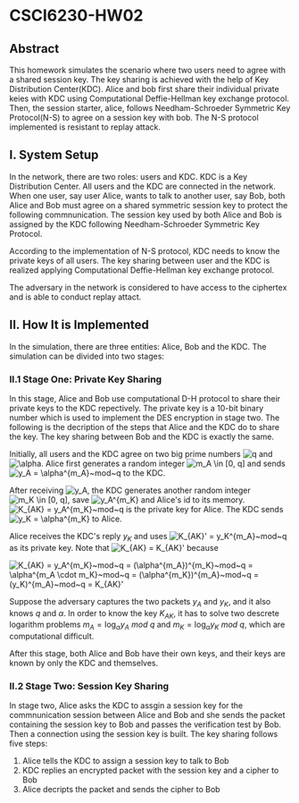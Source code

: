 # CSCI6230-HW02

## Abstract
This homework simulates the scenario where two users need to agree with a shared session key. The key sharing is achieved with the help of Key Distribution Center(KDC).
Alice and bob first share their individual private keies with KDC using Computational Deffie-Hellman key exchange protocol. Then, the session starter, alice, follows Needham-Schroeder Symmetric Key Protocol(N-S) to agree on a session key with bob. The N-S protocol implemented is resistant to replay attack.

## I. System Setup
In the network, there are two roles: users and KDC.
KDC is a Key Distribution Center. All users and the KDC are connected in the network. When one user, say user Alice, wants to talk to another user, say Bob, both Alice and Bob must agree on a shared symmetric session key to protect the following commnunication. The session key used by both Alice and Bob is assigned by the KDC following Needham-Schroeder Symmetric Key Protocol.

According to the implementation of N-S protocol, KDC needs to know the private keys of all users. The key sharing between user and the KDC is realized applying Computational Deffie-Hellman key exchange protocol.

The adversary in the network is considered to have access to the ciphertex and is able to conduct replay attact.

## II. How It is Implemented
In the simulation, there are three entities: Alice, Bob and the KDC.
The simulation can be divided into two stages:
### II.1 Stage One: Private Key Sharing
In this stage, Alice and Bob use computational D-H protocol to share their private keys to the KDC repectively. The private key is a 10-bit binary number which is used to implement the DES encryption in stage two. The following is the decription of the steps that Alice and the KDC do to share the key. The key sharing between Bob and the KDC is exactly the same.

Initially, all users and the KDC agree on two big prime numbers <img src="http://latex.codecogs.com/gif.latex?q" title="q" /> and <img src="http://latex.codecogs.com/gif.latex?\alpha" title="\alpha" />.
Alice first generates a random integer <img src="http://latex.codecogs.com/gif.latex?m_A&space;\in&space;[0,&space;q]" title="m_A \in [0, q]" /> and sends <img src="http://latex.codecogs.com/gif.latex?y_A&space;=&space;\alpha^{m_A}~mod~q" title="y_A = \alpha^{m_A}~mod~q" /> to the KDC.

After receiving <img src="http://latex.codecogs.com/gif.latex?y_A" title="y_A" />, the KDC generates another random integer <img src="http://latex.codecogs.com/gif.latex?m_K&space;\in&space;[0,&space;q]" title="m_K \in [0, q]" />, save <img src="http://latex.codecogs.com/gif.latex?y_A^{m_K}" title="y_A^{m_K}" /> and Alice's id to its memory. <img src="http://latex.codecogs.com/gif.latex?K_{AK}&space;=&space;y_A^{m_K}~mod~q" title="K_{AK} = y_A^{m_K}~mod~q" /> is the private key for Alice. The KDC sends <img src="http://latex.codecogs.com/gif.latex?y_K&space;=&space;\alpha^{m_K}" title="y_K = \alpha^{m_K}" /> to Alice.

Alice receives the KDC's reply $y_K$ and uses <img src="http://latex.codecogs.com/gif.latex?K_{AK}'&space;=&space;y_K^{m_A}~mod~q" title="K_{AK}' = y_K^{m_A}~mod~q" /> as its private key.
Note that <img src="http://latex.codecogs.com/gif.latex?K_{AK}&space;=&space;K_{AK}'" title="K_{AK} = K_{AK}'" /> because

<img src="http://latex.codecogs.com/gif.latex?K_{AK}&space;=&space;y_A^{m_K}~mod~q&space;=&space;(\alpha^{m_A})^{m_K}~mod~q&space;=&space;\alpha^{m_A&space;\cdot&space;m_K}~mod~q&space;=&space;(\alpha^{m_K})^{m_A}~mod~q&space;=&space;(y_K)^{m_A}~mod~q&space;=&space;K_{AK}'" title="K_{AK} = y_A^{m_K}~mod~q = (\alpha^{m_A})^{m_K}~mod~q = \alpha^{m_A \cdot m_K}~mod~q = (\alpha^{m_K})^{m_A}~mod~q = (y_K)^{m_A}~mod~q = K_{AK}'" />

Suppose the adversary captures the two packets $y_A$ and $y_K$, and it also knows $q$ and $\alpha$. In order to know the key $K_{AK}$, it has to solve two descrete logarithm problems $m_A = \log_{\alpha} y_A~mod~q$ and $m_K = \log_{\alpha} y_K~mod~q$, which are computational difficult.

After this stage, both Alice and Bob have their own keys, and their keys are known by only the KDC and themselves.

### II.2 Stage Two: Session Key Sharing
In stage two, Alice asks the KDC to assgin a session key for the commnunication session between Alice and Bob and she sends the packet containing the session key to Bob and passes the verification test by Bob. Then a connection using the session key is built. The key sharing follows five steps:

1. Alice tells the KDC to assign a session key to talk to Bob
2. KDC replies an encrypted packet with the session key and a cipher to Bob
3. Alice decripts the packet and sends the cipher to Bob
